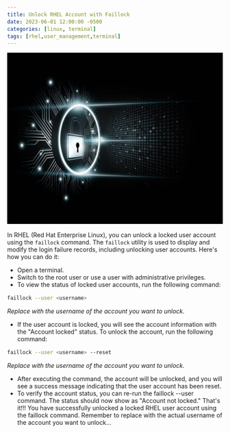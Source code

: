 ```yaml
---
title: Unlock RHEL Account with Faillock
date: 2023-06-01 12:00:00 -0500
categories: [linux, terminal]
tags: [rhel,user_management,terminal]
---
```



<img src="/assets/img/posts/2023/rhel-unlock/rhel-unlock.jpg" alt="RHEL Unlock" style="height:400px; width:600px;" />


In RHEL (Red Hat Enterprise Linux), you can unlock a locked user account using the `faillock` command. The `faillock` utility is used to display and modify the login failure records, including unlocking user accounts. Here's how you can do it:

- Open a terminal.
- Switch to the root user or use a user with administrative privileges.
- To view the status of locked user accounts, run the following command:
```bash
faillock --user <username>
```
_Replace <username> with the username of the account you want to unlock._
- If the user account is locked, you will see the account information with the "Account locked" status. To unlock the account, run the following command:
```bash
faillock --user <username> --reset
```
_Replace <username> with the username of the account you want to unlock._
- After executing the command, the account will be unlocked, and you will see a success message indicating that the user account has been reset.
- To verify the account status, you can re-run the faillock --user <username> command. The status should now show as "Account not locked."
That's it!!! You have successfully unlocked a locked RHEL user account using the faillock command. Remember to replace <username> with the actual username of the account you want to unlock...
